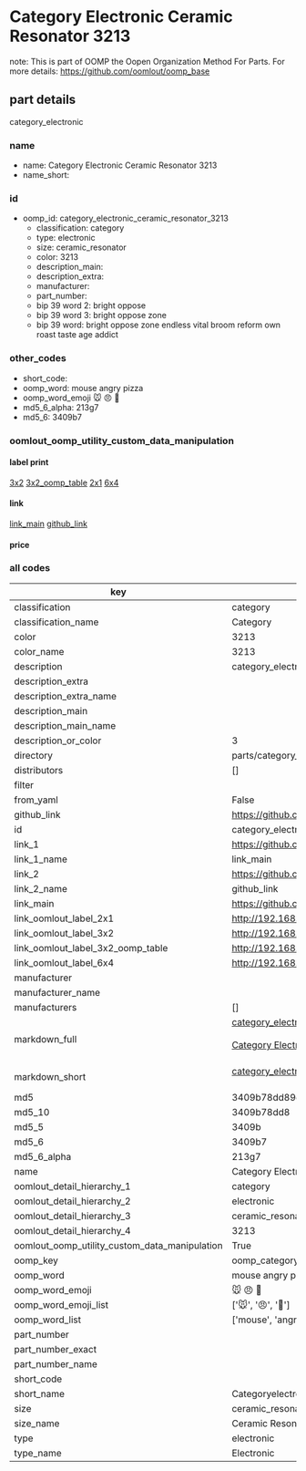 # Category Electronic Ceramic Resonator 3213  

note: This is part of OOMP the Oopen Organization Method For Parts. For more details: https://github.com/oomlout/oomp_base

##  part details



category_electronic

### name
* name: Category Electronic Ceramic Resonator 3213
* name_short: 
### id
* oomp_id: category_electronic_ceramic_resonator_3213
  * classification: category
  * type: electronic
  * size: ceramic_resonator
  * color: 3213
  * description_main: 
  * description_extra: 
  * manufacturer: 
  * part_number: 
  * bip 39 word 2: bright oppose
  * bip 39 word 3: bright oppose zone
  * bip 39 word: bright oppose zone endless vital broom reform own roast taste age addict

### other_codes
* short_code: 
* oomp_word: mouse angry pizza
* oomp_word_emoji :mouse: :angry: :pizza:
* md5_6_alpha: 213g7
* md5_6: 3409b7






### oomlout_oomp_utility_custom_data_manipulation
#### label print
[3x2](http://192.168.1.245:1112/?label=oomp%20213g7)
[3x2_oomp_table](http://192.168.1.107:1112/?label=oomp%20213g7)
[2x1](http://192.168.1.242:1112/?label=oomp%20213g7)
[6x4](http://192.168.1.55:1112/?label=oomp%20213g7)    

#### link

[link_main](https://github.com/oomlout/oomlout_oomp_current_version_messy/tree/main/parts/category_electronic_ceramic_resonator_3213) [github_link](https://github.com/oomlout/oomlout_oomp_part_src/tree/main/parts/category_electronic_ceramic_resonator_3213)                             

#### price







### all codes 
| key | value |  
| --- | --- |  
| classification | category |  
| classification_name | Category |  
| color | 3213 |  
| color_name | 3213 |  
| description | category_electronic |  
| description_extra |  |  
| description_extra_name |  |  
| description_main |  |  
| description_main_name |  |  
| description_or_color | 3  |  
| directory | parts/category_electronic_ceramic_resonator_3213 |  
| distributors | [] |  
| filter |  |  
| from_yaml | False |  
| github_link | https://github.com/oomlout/oomlout_oomp_part_src/tree/main/parts/category_electronic_ceramic_resonator_3213 |  
| id | category_electronic_ceramic_resonator_3213 |  
| link_1 | https://github.com/oomlout/oomlout_oomp_current_version_messy/tree/main/parts/category_electronic_ceramic_resonator_3213 |  
| link_1_name | link_main |  
| link_2 | https://github.com/oomlout/oomlout_oomp_part_src/tree/main/parts/category_electronic_ceramic_resonator_3213 |  
| link_2_name | github_link |  
| link_main | https://github.com/oomlout/oomlout_oomp_current_version_messy/tree/main/parts/category_electronic_ceramic_resonator_3213 |  
| link_oomlout_label_2x1 | http://192.168.1.242:1112/?label=oomp%20213g7 |  
| link_oomlout_label_3x2 | http://192.168.1.245:1112/?label=oomp%20213g7 |  
| link_oomlout_label_3x2_oomp_table | http://192.168.1.107:1112/?label=oomp%20213g7 |  
| link_oomlout_label_6x4 | http://192.168.1.55:1112/?label=oomp%20213g7 |  
| manufacturer |  |  
| manufacturer_name |  |  
| manufacturers | [] |  
| markdown_full | [category_electronic_ceramic_resonator_3213](https://github.com/oomlout/oomlout_oomp_current_version_messy/tree/main/parts/category_electronic_ceramic_resonator_3213)<br>[](https://github.com/oomlout/oomlout_oomp_current_version_messy/tree/main/parts/category_electronic_ceramic_resonator_3213)<br>[Category Electronic Ceramic Resonator 3213](https://github.com/oomlout/oomlout_oomp_current_version_messy/tree/main/parts/category_electronic_ceramic_resonator_3213)<br><br> |  
| markdown_short | [category_electronic_ceramic_resonator_3213](https://github.com/oomlout/oomlout_oomp_current_version_messy/tree/main/parts/category_electronic_ceramic_resonator_3213)<br><br> |  
| md5 | 3409b78dd89e1688737a849bffa6e0e0 |  
| md5_10 | 3409b78dd8 |  
| md5_5 | 3409b |  
| md5_6 | 3409b7 |  
| md5_6_alpha | 213g7 |  
| name | Category Electronic Ceramic Resonator 3213 |  
| oomlout_detail_hierarchy_1 | category |  
| oomlout_detail_hierarchy_2 | electronic |  
| oomlout_detail_hierarchy_3 | ceramic_resonator |  
| oomlout_detail_hierarchy_4 | 3213 |  
| oomlout_oomp_utility_custom_data_manipulation | True |  
| oomp_key | oomp_category_electronic_ceramic_resonator_3213 |  
| oomp_word | mouse angry pizza |  
| oomp_word_emoji | :mouse: :angry: :pizza: |  
| oomp_word_emoji_list | [':mouse:', ':angry:', ':pizza:'] |  
| oomp_word_list | ['mouse', 'angry', 'pizza'] |  
| part_number |  |  
| part_number_exact |  |  
| part_number_name |  |  
| short_code |  |  
| short_name | Categoryelectronic |  
| size | ceramic_resonator |  
| size_name | Ceramic Resonator |  
| type | electronic |  
| type_name | Electronic |  
